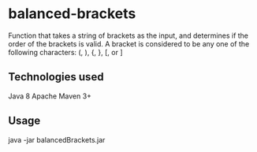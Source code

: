 # balanced-brackets
Function that takes a string of brackets as the input, and determines if the order of the brackets is valid. A bracket is considered to be any one of the following characters: (, ), {, }, [, or ]

## Technologies used

Java 8
Apache Maven 3+

## Usage

java -jar balancedBrackets.jar <expression to be validated>


